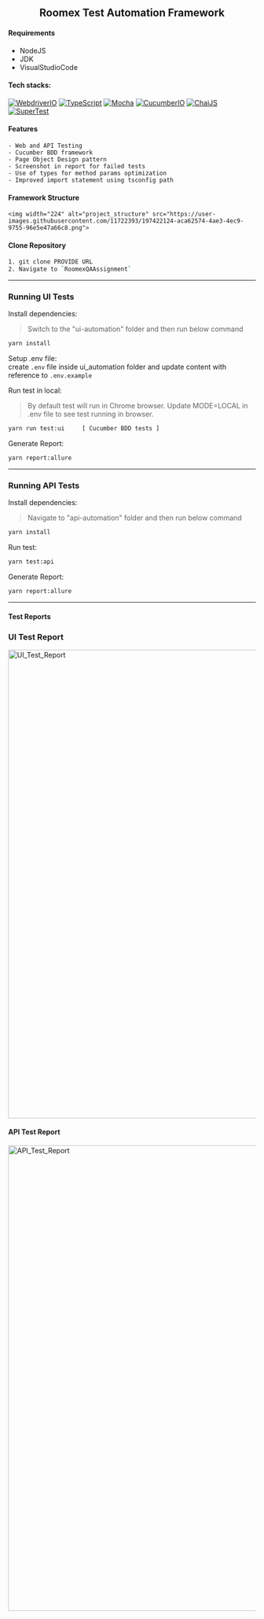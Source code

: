 <h2 align="center"> Roomex Test Automation Framework </h2>

<h4 align="center">
</h4>

#### Requirements
* NodeJS
* JDK
* VisualStudioCode

#### Tech stacks:
[![WebdriverIO](https://img.shields.io/badge/-WebdriverI/O-EA5906?logo=WebdriverIO&logoColor=white)](https://webdriver.io/)
[![TypeScript](https://img.shields.io/badge/-TypeScript-%233178C6?logo=Typescript&logoColor=black)](https://www.typescriptlang.org/)
[![Mocha](https://img.shields.io/badge/-Mocha-%238D6748?logo=Mocha&logoColor=white)](https://mochajs.org/)
[![CucumberIO](https://img.shields.io/badge/-Cucumber.io-brightgreen?logo=cucumber&logoColor=white)](https://cucumber.io/)
[![ChaiJS](https://img.shields.io/badge/-ChaiJS-FEDABD?logo=Chai&logoColor=black)](https://www.chaijs.com/)
[![SuperTest](https://img.shields.io/badge/-SuperTest-07BA82?logoColor=white)](https://github.com/visionmedia/supertest)

#### Features
    - Web and API Testing
    - Cucumber BDD framework
    - Page Object Design pattern
    - Screenshot in report for failed tests
    - Use of types for method params optimization
    - Improved import statement using tsconfig path
    
#### Framework Structure
    <img width="224" alt="project_structure" src="https://user-images.githubusercontent.com/11722393/197422124-aca62574-4ae3-4ec9-9755-96e5e47a66c8.png">

#### Clone Repository
```bash
1. git clone PROVIDE URL
2. Navigate to `RoomexQAAssignment`
```
-----

### Running UI Tests
Install dependencies:
> Switch to the "ui-automation" folder and then run below command
```bash
yarn install
```

Setup .env file:<br>
create `.env` file inside ui_automation folder and update content with reference to `.env.example`

Run test in local:
> By default test will run in Chrome browser.
> Update MODE=LOCAL in .env file to see test running in browser.
```bash
yarn run test:ui     [ Cucumber BDD tests ]
```

Generate Report:
```bash
yarn report:allure
```
-----

### Running API Tests
Install dependencies:
> Navigate to "api-automation" folder and then run below command
```bash
yarn install
```

Run test:
```bash
yarn test:api
```

Generate Report:
```bash
yarn report:allure
```

----

#### Test Reports

### UI Test Report
   <img width="953" alt="UI_Test_Report" src="https://user-images.githubusercontent.com/11722393/197422018-91adc226-5b42-4004-bb8e-25446240ae48.png">

#### API Test Report
<img width="947" alt="API_Test_Report" src="https://user-images.githubusercontent.com/11722393/197422039-5db3270e-2dad-468c-9dc4-298553655b5b.png">
